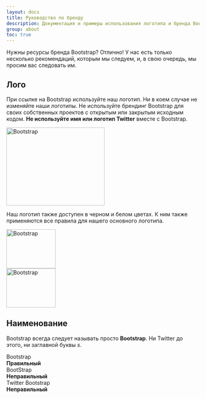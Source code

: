 ```yaml
---
layout: docs
title: Руководство по бренду
description: Документация и примеры использования логотипа и бренда Bootstrap.
group: about
toc: true
---
```


Нужны ресурсы бренда Bootstrap? Отлично! У нас есть только несколько рекомендаций, которым мы следуем, и, в свою очередь, мы просим вас следовать им.

## Лого

При ссылке на Bootstrap используйте наш логотип. Ни в коем случае не изменяйте наши логотипы. Не используйте брендинг Bootstrap для своих собственных проектов с открытым или закрытым исходным кодом. **Не используйте имя или логотип Twitter** вместе с Bootstrap.

<div class="bd-brand-item px-2 py-5 mb-3 bg-light rounded-lg">
  <img class="d-block img-fluid mx-auto" src="/docs/{{< param docs_version >}}/assets/brand/bootstrap-logo.svg" alt="Bootstrap" width="256" height="204">
</div>

Наш логотип также доступен в черном и белом цветах. К ним также применяются все правила для нашего основного логотипа.

<div class="bd-brand-logos d-sm-flex text-center bg-light rounded-lg overflow-hidden w-100 mb-3">
  <div class="bd-brand-item w-100 px-2 py-5">
    <img src="/docs/{{< param docs_version >}}/assets/brand/bootstrap-logo-black.svg" alt="Bootstrap" width="128" height="102" loading="lazy">
  </div>
  <div class="bd-brand-item w-100 px-2 py-5 inverse">
    <img src="/docs/{{< param docs_version >}}/assets/brand/bootstrap-logo-white.svg" alt="Bootstrap" width="128" height="102" loading="lazy">
  </div>
</div>

## Наименование

Bootstrap всегда следует называть просто **Bootstrap**. Ни Twitter до этого, ни заглавной буквы _s_.

<div class="bd-brand-logos d-sm-flex text-center bg-light rounded-lg overflow-hidden w-100 mb-3">
  <div class="bd-brand-item w-100 p-3">
    <div class="h3">Bootstrap</div>
    <strong class="text-success">Правильный</strong>
  </div>
  <div class="bd-brand-item w-100 p-3">
    <div class="h3 text-muted">BootStrap</div>
    <strong class="text-danger">Неправильный</strong>
  </div>
  <div class="bd-brand-item w-100 p-3">
    <div class="h3 text-muted">Twitter Bootstrap</div>
    <strong class="text-danger">Неправильный</strong>
  </div>
</div>
